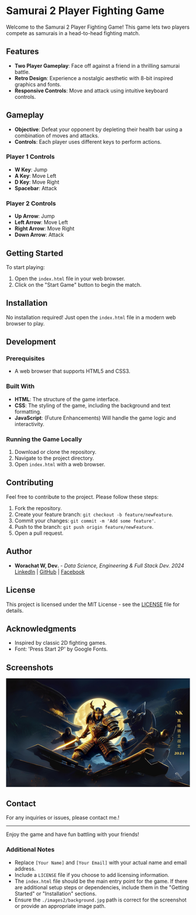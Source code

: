 # Samurai 2 Player Fighting Game

Welcome to the Samurai 2 Player Fighting Game! This game lets two players compete as samurais in a head-to-head fighting match.

## Features

- **Two Player Gameplay**: Face off against a friend in a thrilling samurai battle.
- **Retro Design**: Experience a nostalgic aesthetic with 8-bit inspired graphics and fonts.
- **Responsive Controls**: Move and attack using intuitive keyboard controls.

## Gameplay

- **Objective**: Defeat your opponent by depleting their health bar using a combination of moves and attacks.
- **Controls**: Each player uses different keys to perform actions.

### Player 1 Controls

- **W Key**: Jump
- **A Key**: Move Left
- **D Key**: Move Right
- **Spacebar**: Attack

### Player 2 Controls

- **Up Arrow**: Jump
- **Left Arrow**: Move Left
- **Right Arrow**: Move Right
- **Down Arrow**: Attack

## Getting Started

To start playing:

1. Open the `index.html` file in your web browser.
2. Click on the "Start Game" button to begin the match.

## Installation

No installation required! Just open the `index.html` file in a modern web browser to play.

## Development

### Prerequisites

- A web browser that supports HTML5 and CSS3.

### Built With

- **HTML**: The structure of the game interface.
- **CSS**: The styling of the game, including the background and text formatting.
- **JavaScript**: (Future Enhancements) Will handle the game logic and interactivity.

### Running the Game Locally

1. Download or clone the repository.
2. Navigate to the project directory.
3. Open `index.html` with a web browser.

## Contributing

Feel free to contribute to the project. Please follow these steps:

1. Fork the repository.
2. Create your feature branch: `git checkout -b feature/newFeature`.
3. Commit your changes: `git commit -m 'Add some feature'`.
4. Push to the branch: `git push origin feature/newFeature`.
5. Open a pull request.

## Author

- **Worachat W, Dev.** - *Data Science, Engineering & Full Stack Dev. 2024* 
[LinkedIn](https://www.linkedin.com/in/brainwaves-your-ai-playground-82155961/) | [GitHub](https://github.com/worachat-dev) | [Facebook](https://web.facebook.com/NutriCious.Thailand)

## License

This project is licensed under the MIT License - see the [LICENSE](LICENSE) file for details.

## Acknowledgments

- Inspired by classic 2D fighting games.
- Font: 'Press Start 2P' by Google Fonts.

## Screenshots

![Game Screenshot](./images2/background.jpg)

## Contact

For any inquiries or issues, please contact me.!

---

Enjoy the game and have fun battling with your friends!

### Additional Notes
- Replace `[Your Name]` and `[Your Email]` with your actual name and email address.
- Include a `LICENSE` file if you choose to add licensing information.
- The `index.html` file should be the main entry point for the game. If there are additional setup steps or dependencies, include them in the "Getting Started" or "Installation" sections.
- Ensure the `./images2/background.jpg` path is correct for the screenshot or provide an appropriate image path.
